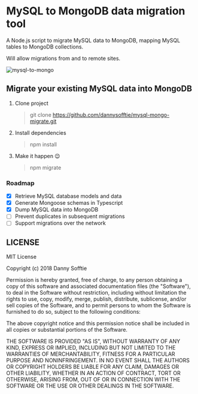 # MySQL to MongoDB data migration tool

A Node.js script to migrate MySQL data to MongoDB, mapping MySQL tables to MongoDB collections.

Will allow migrations from and to remote sites.

![mysql-to-mongo](https://user-images.githubusercontent.com/17042186/50631158-694f8780-0f54-11e9-89b4-465fc98eb2dd.gif)

## Migrate your existing MySQL data into MongoDB

1. Clone project
    > git clone https://github.com/dannysofftie/mysql-mongo-migrate.git
2. Install dependencies
    > npm install
3. Make it happen :wink:
    > npm migrate

### Roadmap

-   [x] Retrieve MySQL database models and data
-   [x] Generate Mongoose schemas in Typescript
-   [x] Dump MySQL data into MongoDB
-   [ ] Prevent duplicates in subsequent migrations
-   [ ] Support migrations over the network

## LICENSE

MIT License

Copyright (c) 2018 Danny Sofftie

Permission is hereby granted, free of charge, to any person obtaining a copy
of this software and associated documentation files (the "Software"), to deal
in the Software without restriction, including without limitation the rights
to use, copy, modify, merge, publish, distribute, sublicense, and/or sell
copies of the Software, and to permit persons to whom the Software is
furnished to do so, subject to the following conditions:

The above copyright notice and this permission notice shall be included in all
copies or substantial portions of the Software.

THE SOFTWARE IS PROVIDED "AS IS", WITHOUT WARRANTY OF ANY KIND, EXPRESS OR
IMPLIED, INCLUDING BUT NOT LIMITED TO THE WARRANTIES OF MERCHANTABILITY,
FITNESS FOR A PARTICULAR PURPOSE AND NONINFRINGEMENT. IN NO EVENT SHALL THE
AUTHORS OR COPYRIGHT HOLDERS BE LIABLE FOR ANY CLAIM, DAMAGES OR OTHER
LIABILITY, WHETHER IN AN ACTION OF CONTRACT, TORT OR OTHERWISE, ARISING FROM,
OUT OF OR IN CONNECTION WITH THE SOFTWARE OR THE USE OR OTHER DEALINGS IN THE
SOFTWARE.

